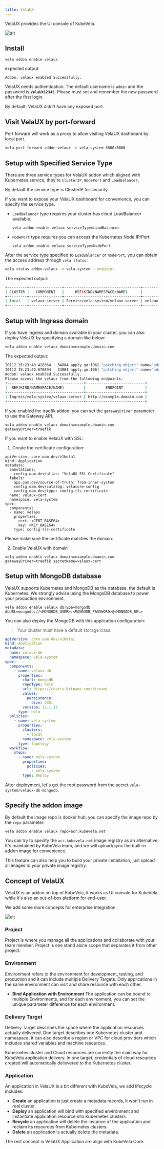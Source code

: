 ```yaml
---
title: VelaUX
---
```


VelaUX provides the UI console of KubeVela.

![alt](../../resources/velaux-view.jpg)

## Install

```shell script
vela addon enable velaux
```

expected output:

```
Addon: velaux enabled Successfully.
```

VelaUX needs authentication. The default username is `admin` and the password is **`VelaUX12345`**. Please must set and remember the new password after the first login.

By default, VelaUX didn't have any exposed port.

## Visit VelaUX by port-forward

Port forward will work as a proxy to allow visiting VelaUX dashboard by local port.

```bash
vela port-forward addon-velaux -n vela-system 8000:8000
```

## Setup with Specified Service Type

There are three service types for VelaUX addon which aligned with Kubernetes service, they're `ClusterIP`, `NodePort` and `LoadBalancer`.

By default the service type is ClusterIP for security.

If you want to expose your VelaUX dashboard for convenience, you can specify the service type.

- `LoadBalancer` type requires your cluster has cloud LoadBalancer available.
  ```shell script
  vela addon enable velaux serviceType=LoadBalancer
  ```
- `NodePort` type requires you can access the Kubernetes Node IP/Port.
  ```shell script
  vela addon enable velaux serviceType=NodePort
  ```

After the service type specified to `LoadBalancer` or `NodePort`, you can obtain the access address through `vela status`:

```bash
vela status addon-velaux -n vela-system --endpoint
```

The expected output:

```bash
+---------+---------------+-----------------------------------+--------------------------------+-------+
| CLUSTER |   COMPONENT   |     REF(KIND/NAMESPACE/NAME)      |            ENDPOINT            | INNER |
+---------+---------------+-----------------------------------+--------------------------------+-------+
| local   | velaux-server | Service/vela-system/velaux-server | velaux-server.vela-system:8000 | true  |
+---------+---------------+-----------------------------------+--------------------------------+-------+
```

## Setup with Ingress domain

If you have ingress and domain available in your cluster, you can also deploy VelaUX by specifying a domain like below:

```bash
vela addon enable velaux domain=example.domain.com
```

The expected output:

```bash
I0112 15:23:40.428364   34884 apply.go:106] "patching object" name="addon-velaux" resource="core.oam.dev/v1beta1, Kind=Application"
I0112 15:23:40.676894   34884 apply.go:106] "patching object" name="addon-secret-velaux" resource="/v1, Kind=Secret"
Addon: velaux enabled Successfully.
Please access the velaux from the following endpoints:
+-----------------------------------+---------------------------+
|  REF(KIND/NAMESPACE/NAME)         |         ENDPOINT          |
+-----------------------------------+---------------------------+
| Ingress/vela-system/velaux-server | http://example.domain.com |
+-----------------------------------+---------------------------+
```

If you enabled the traefik addon, you can set the `gatewayDriver` parameter to use the Gateway API.

```shell script
vela addon enable velaux domain=example.doamin.com gatewayDriver=traefik
```

If you want to enable VelaUX with SSL:

1. Create the certificate configuration:

```shell
apiVersion: core.oam.dev/v1beta1
kind: Application
metadata:
  annotations:
    config.oam.dev/alias: "VelaUX SSL Certificate"
  labels:
    app.oam.dev/source-of-truth: from-inner-system
    config.oam.dev/catalog: velacore-config
    config.oam.dev/type: config-tls-certificate
  name: velaux-cert
  namespace: vela-system
spec:
  components:
  - name: velaux
    properties:
      cert: <CERT_BASE64>
      key: <KEY_BASE64>
    type: config-tls-certificate
```

Please make sure the certificate matches the domain.

2. Enable VelaUX with domain

```shell
vela addon enable velaux domain=example.doamin.com gatewayDriver=traefik secretName=velaux-cert
```

## Setup with MongoDB database

VelaUX supports Kubernetes and MongoDB as the database. the default is Kubernetes. We strongly advise using the MongoDB database to power your production environment.

```shell script
vela addon enable velaux dbType=mongodb dbURL=mongodb://<MONGODB_USER>:<MONGODB_PASSWORD>@<MONGODB_URL>
```

You can also deploy the MongoDB with this application configuration:

> Your cluster must have a default storage class.

```yaml
apiVersion: core.oam.dev/v1beta1
kind: Application
metadata:
  name: velaux-db
  namespace: vela-system
spec:
  components:
    - name: velaux-db
      properties:
        chart: mongodb
        repoType: helm
        url: https://charts.bitnami.com/bitnami
        values:
          persistence:
            size: 20Gi
        version: 12.1.12
      type: helm
  policies:
    - name: vela-system
      properties:
        clusters:
          - local
        namespace: vela-system
      type: topology
  workflow:
    steps:
      - name: vela-system
        properties:
          policies:
            - vela-system
        type: deploy
```

After deployment, let's get the root password from the secret `vela-system/velaux-db-mongodb`.

## Specify the addon image

By default the image repo is docker hub, you can specify the image repo by the `repo` parameter:

```bash
vela addon enable velaux repo=acr.kubevela.net
```

You can try to specify the `acr.kubevela.net` image registry as an alternative, It's maintained by KubeVela team, and we will upload/sync the built-in addon image for convenience.

This feature can also help you to build your private installation, just upload all images to your private image registry.

## Concept of VelaUX

VelaUX is an addon on top of KubeVela, it works as UI console for KubeVela, while it's also an out-of-box platform for end-user.

We add some more concepts for enterprise integration.

![alt](../../resources/velaux-concept.png)

### Project

Project is where you manage all the applications and collaborate with your team member. Project is one stand alone scope that separates it from other project.

### Environment

Environment refers to the environment for development, testing, and production and it can include multiple Delivery Targets. Only applications in the same environment can visit and share resource with each other.

- <b>Bind Application with Environment</b> The application can be bound to multiple Environments, and for each environment, you can set the unique parameter difference for each environment.

### Delivery Target

Delivery Target describes the space where the application resources actually delivered. One target describes one Kubernetes cluster and namespace, it can also describe a region or VPC for cloud providers which includes shared variables and machine resources.

Kubernetes cluster and Cloud resources are currently the main way for KubeVela application delivery. In one target, credentials of cloud resources created will automatically delievered to the Kubernetes cluster.

### Application

An application in VelaUX is a bit different with KubeVela, we add lifecycle includes:

- <b>Create</b> an application is just create a metadata records, it won't run in real cluster.
- <b>Deploy</b> an application will bind with specified environment and instantiate application resource into Kubernetes clusters.
- <b>Recycle</b> an application will delete the instance of the application and reclaim its resources from Kubernetes clusters.
- <b>Delete</b> an application is actually delete the metadata.

The rest concept in VelaUX Application are align with KubeVela Core.
